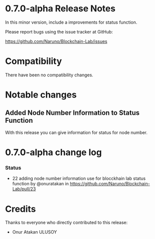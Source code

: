 0.7.0-alpha Release Notes
====================

In this minor version, include a improvements for status function.

Please report bugs using the issue tracker at GitHub:

  <https://github.com/Naruno/Blockchain-Lab/issues>

Compatibility
==============

There have been no compatibility changes.

Notable changes
===============

## Added Node Number Information to Status Function

With this release you can give information for status for node number.

0.7.0-alpha change log
=================

### Status
* 22 adding node number information use for blocckhain lab status function by @onuratakan in https://github.com/Naruno/Blockchain-Lab/pull/23

Credits
=======

Thanks to everyone who directly contributed to this release:

- Onur Atakan ULUSOY
